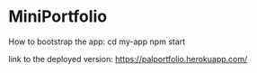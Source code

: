 # MiniPortfolio
How to bootstrap the app:
cd my-app
npm start

link to the deployed version:
https://palportfolio.herokuapp.com/
